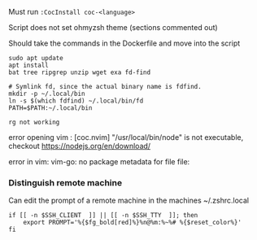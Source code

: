 Must run `:CocInstall coc-<language>`

Script does not set ohmyzsh theme (sections commented out)

Should take the commands in the Dockerfile and move into the script

```
sudo apt update
apt install 
bat tree ripgrep unzip wget exa fd-find
```

```
# Symlink fd, since the actual binary name is fdfind.
mkdir -p ~/.local/bin
ln -s $(which fdfind) ~/.local/bin/fd
PATH=$PATH:~/.local/bin
```

```
rg not working
```

error opening vim :
[coc.nvim] "/usr/local/bin/node" is not executable, checkout https://nodejs.org/en/download/

error in vim:
vim-go: no package metadata for file file:

### Distinguish remote machine
Can edit the prompt of a remote machine in the machines ~/.zshrc.local
```
if [[ -n $SSH_CLIENT  ]] || [[ -n $SSH_TTY  ]]; then
    export PROMPT='%{$fg_bold[red]%}%n@%m:%~%# %{$reset_color%}'
fi
```

